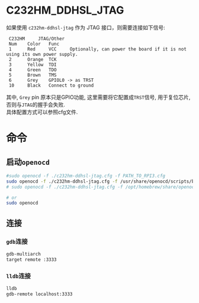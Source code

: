 # C232HM_DDHSL_JTAG

如果使用 `c232hm-ddhsl-jtag` 作为 JTAG 接口，则需要连接如下信号:  
```
 C232HM		JTAG/Other
 Num	Color	Func
 1		Red		VCC		Optionally, can power the board if it is not using its own power supply.
 2		Orange	TCK
 3		Yellow  TDI
 4		Green	TDO
 5		Brown   TMS
 6		Grey	GPIOL0 -> as TRST
 10  	Black	Connect to ground
```
其中, `Grey` pin 原本只是GPIO功能, 这里需要将它配置成`TRST`信号, 用于复位芯片, 否则与`JTAG`的握手会失败.  
具体配置方式可以参照cfg文件.  

# 命令  
## 启动`openocd`  
```bash
#sudo openocd -f ./c232hm-ddhsl-jtag.cfg -f PATH_TO_RPI3.cfg 
sudo openocd -f ./c232hm-ddhsl-jtag.cfg -f /usr/share/openocd/scripts/board/rpi3.cfg
# sudo openocd -f ./c232hm-ddhsl-jtag.cfg -f /opt/homebrew/share/openocd/scripts/board/rpi3.cfg

# or
sudo openocd
```

## 连接  
### `gdb`连接  
```bash
gdb-multiarch
target remote :3333
```
### `lldb`连接  
```bash
lldb
gdb-remote localhost:3333
```


